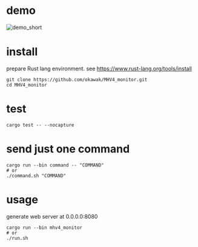# demo
![demo_short](https://github.com/okawak/MHV4_monitor/assets/116426897/769a5ec2-58d8-43dc-85af-4548e1b7c1fc)

# install
prepare Rust lang environment. see https://www.rust-lang.org/tools/install
```shell
git clone https://github.com/okawak/MHV4_monitor.git
cd MHV4_monitor
```

# test
```shell
cargo test -- --nocapture
```

# send just one command

```shell
cargo run --bin command -- "COMMAND"
# or
./command.sh "COMMAND"
```

# usage
generate web server at 0.0.0.0:8080


```shell
cargo run --bin mhv4_monitor
# or
./run.sh
```

